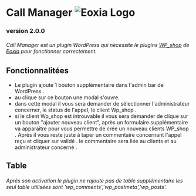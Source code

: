# Call Manager ![Eoxia Logo](https://avatars0.githubusercontent.com/u/3227847?s=200&amp;v=4)
### version 2.0.0
###### Call Manager est un plugin WordPress qui nécessite le plugins [WP_shop](https://github.com/Eoxia/wpshop) de [Eoxia](https://github.com/eoxia) pour fonctionner correctement.

## Fonctionnalitées

* Le plugin ajoute 1 bouton supplémentaire dans l'admin bar de WordPress .
* au clique sur ce bouton une modal s'ouvre.
* dans cette modal il vous sera demander de sélectionner l'administrateur concerner, le status de l'appel, le client Wp_shop .
* si le client Wp_shop est introuvable il vous sera demander de clique sur un bouton "ajouter nouveau client", après un formulaire supplémentaire va apparaître pour vous permettre de crée un nouveau clients WP_shop .
Après il vous reste juste à taper un commentaire concernant l'appel reçu et cliquer sur validé . le commentaire sera liée au clients et au administrateur concerné .

## Table

###### Après son activation le plugin ne rajoute pas de table supplémentaire les seul table utilisées sont 'wp_comments','wp_postmeta','wp_posts'.
